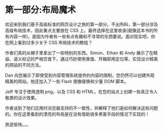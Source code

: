 # 第一部分:布局魔术

欢迎来到我们基于高级标准的网页设计之旅的第一部分。不出所料，第一部分涉及高级布局技术，因此重点主要放在 CSS 上。最终选择在这里收录(就像这本书的所有内容一样)，是因为作者有一些有点有趣和不寻常的东西要说。面对现实吧，你在网上看到过多少关于 CSS 布局技术的教程？

作者们真的从帽子里拿出了一些特别的东西。Simon、Ethan 和 Andy 展示了在精益、语义标记的严格饮食下，通过巧妙使用类值、开箱即用定位等，实现设计精美的网站的不同方法。

Dan 向您展示了即使受到内容管理系统提供的内容的限制，您仍然可以创建外观精美的网站。他还加入了一些 Flash 图像替换和少量 DOM 脚本。

Jeff 专注于使用透明 png，以及 CSS 和 HTML，在您的站点上创建一些真正令人敬畏的设计效果。

作者谈到了他们应用时浏览器支持的不一致性，并解释了他们是如何解决这些问题的。你在这里看到的漂亮的布局是在没有借助很多黑客手段的情况下实现的！

旅途愉快。。。